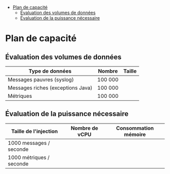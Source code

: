 -   [Plan de capacité](#plan-de-capacité)
    -   [Évaluation des volumes de
        données](#évaluation-des-volumes-de-données)
    -   [Évaluation de la puissance
        nécessaire](#évaluation-de-la-puissance-nécessaire)

Plan de capacité
================

Évaluation des volumes de données
---------------------------------

Type de données                   | Nombre  | Taille
----------------------------------|---------|---------
Messages pauvres (syslog)         | 100 000 |
Messages riches (exceptions Java) | 100 000 |
Métriques                         | 100 000 |

Évaluation de la puissance nécessaire
-------------------------------------

Taille de l'injection    | Nombre de vCPU | Consommation mémoire
-------------------------|----------------|-----------------------
1000 messages / seconde  |                |
1000 métriques / seconde |                |

